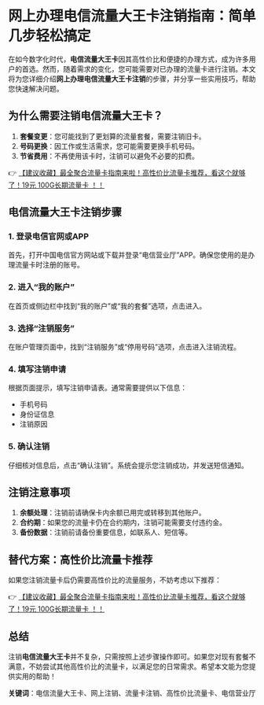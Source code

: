 # 网上办理电信流量大王卡注销指南：简单几步轻松搞定

在如今数字化时代，**电信流量大王卡**因其高性价比和便捷的办理方式，成为许多用户的首选。然而，随着需求的变化，您可能需要对已办理的流量卡进行注销。本文将为您详细介绍**网上办理电信流量大王卡注销**的步骤，并分享一些实用技巧，帮助您快速解决问题。

## 为什么需要注销电信流量大王卡？

1. **套餐变更**：您可能找到了更划算的流量套餐，需要注销旧卡。
2. **号码更换**：因工作或生活需求，您可能需要更换手机号码。
3. **节省费用**：不再使用该卡时，注销可以避免不必要的扣费。

👉 [【建议收藏】最全聚合流量卡指南来啦！高性价比流量卡推荐，看这个就够了！19元 100G长期流量卡 ！！](https://bit.ly/Liuliangka)

## 电信流量大王卡注销步骤

### 1. 登录电信官网或APP
首先，打开中国电信官方网站或下载并登录“电信营业厅”APP。确保您使用的是办理流量卡时注册的账号。

### 2. 进入“我的账户”
在首页或侧边栏中找到“我的账户”或“我的套餐”选项，点击进入。

### 3. 选择“注销服务”
在账户管理页面中，找到“注销服务”或“停用号码”选项，点击进入注销流程。

### 4. 填写注销申请
根据页面提示，填写注销申请表。通常需要提供以下信息：
- 手机号码
- 身份证信息
- 注销原因

### 5. 确认注销
仔细核对信息后，点击“确认注销”。系统会提示您注销成功，并发送短信通知。

## 注销注意事项

1. **余额处理**：注销前请确保卡内余额已用完或转移到其他账户。
2. **合约期**：如果您的流量卡仍在合约期内，注销可能需要支付违约金。
3. **备份数据**：注销前请备份重要信息，如联系人、短信等。

## 替代方案：高性价比流量卡推荐

如果您注销流量卡后仍需要高性价比的流量服务，不妨考虑以下推荐：

👉 [【建议收藏】最全聚合流量卡指南来啦！高性价比流量卡推荐，看这个就够了！19元 100G长期流量卡 ！！](https://bit.ly/Liuliangka)

## 总结

注销**电信流量大王卡**并不复杂，只需按照上述步骤操作即可。如果您对现有套餐不满意，不妨尝试其他高性价比的流量卡，以满足您的日常需求。希望本文能为您提供实用的帮助！

**关键词**：电信流量大王卡、网上注销、流量卡注销、高性价比流量卡、电信营业厅